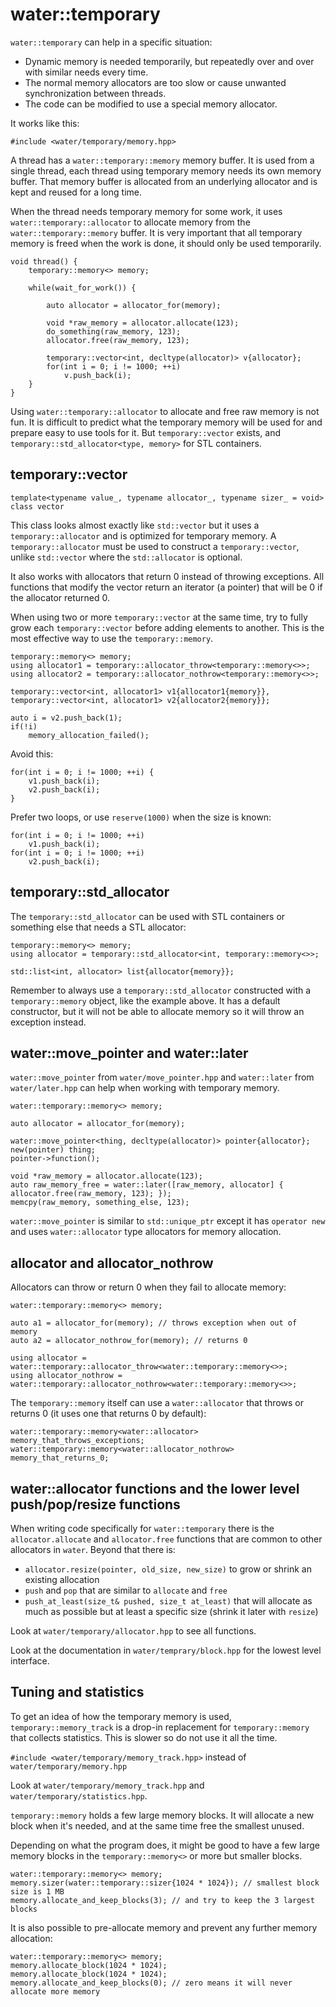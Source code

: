 # water::temporary

`water::temporary` can help in a specific situation:

- Dynamic memory is needed temporarily, but repeatedly over and over with similar needs every time.
- The normal memory allocators are too slow or cause unwanted synchronization between threads.
- The code can be modified to use a special memory allocator.

It works like this:

`#include <water/temporary/memory.hpp>`

A thread has a `water::temporary::memory` memory buffer. It is used from a single thread, each
thread using temporary memory needs its own memory buffer. That memory buffer is allocated from an
underlying allocator and is kept and reused for a long time.

When the thread needs temporary memory for some work, it uses `water::temporary::allocator` to
allocate memory from the `water::temporary::memory` buffer. It is very important that all temporary
memory is freed when the work is done, it should only be used temporarily.

    void thread() {
        temporary::memory<> memory;
        
        while(wait_for_work()) {
        
            auto allocator = allocator_for(memory);
            
            void *raw_memory = allocator.allocate(123);
            do_something(raw_memory, 123);
            allocator.free(raw_memory, 123);
            
            temporary::vector<int, decltype(allocator)> v{allocator};
            for(int i = 0; i != 1000; ++i)
                v.push_back(i);
        }
    }

Using `water::temporary::allocator` to allocate and free raw memory is not fun. It is difficult to
predict what the temporary memory will be used for and prepare easy to use tools for it. But
`temporary::vector` exists, and `temporary::std_allocator<type, memory>` for STL containers.



## temporary::vector

    template<typename value_, typename allocator_, typename sizer_ = void>
    class vector

This class looks almost exactly like `std::vector` but it uses a `temporary::allocator` and is
optimized for temporary memory. A `temporary::allocator` must be used to construct a
`temporary::vector`, unlike `std::vector` where the `std::allocator` is optional.

It also works with allocators that return 0 instead of throwing exceptions. All functions that
modify the vector return an iterator (a pointer) that will be 0 if the allocator returned 0.    

When using two or more `temporary::vector` at the same time, try to fully grow each
`temporary::vector` before adding elements to another. This is the most effective way to use the
`temporary::memory`.

    temporary::memory<> memory;
    using allocator1 = temporary::allocator_throw<temporary::memory<>>;
    using allocator2 = temporary::allocator_nothrow<temporary::memory<>>;
    
    temporary::vector<int, allocator1> v1{allocator1{memory}},
    temporary::vector<int, allocator1> v2{allocator2{memory}};
    
    auto i = v2.push_back(1);
    if(!i)
        memory_allocation_failed();
    
Avoid this:

    for(int i = 0; i != 1000; ++i) {
        v1.push_back(i);
        v2.push_back(i);
    }
    
Prefer two loops, or use `reserve(1000)` when the size is known:

    for(int i = 0; i != 1000; ++i)
        v1.push_back(i);
    for(int i = 0; i != 1000; ++i)
        v2.push_back(i);



## temporary::std_allocator

The `temporary::std_allocator` can be used with STL containers or something else that needs a STL
allocator: 

    temporary::memory<> memory;
    using allocator = temporary::std_allocator<int, temporary::memory<>>;
    
    std::list<int, allocator> list{allocator{memory}};

Remember to always use a `temporary::std_allocator` constructed with a `temporary::memory` object,
like the example above. It has a default constructor, but it will not be able to allocate memory
so it will throw an exception instead.



## water::move_pointer and water::later

`water::move_pointer` from `water/move_pointer.hpp` and `water::later` from `water/later.hpp` can
help when working with temporary memory.

    water::temporary::memory<> memory;
    
    auto allocator = allocator_for(memory);

    water::move_pointer<thing, decltype(allocator)> pointer{allocator};
    new(pointer) thing;
    pointer->function();
    
    void *raw_memory = allocator.allocate(123);
    auto raw_memory_free = water::later([raw_memory, allocator] { allocator.free(raw_memory, 123); });
    memcpy(raw_memory, something_else, 123);

`water::move_pointer` is similar to `std::unique_ptr` except it has `operator new` and uses
`water::allocator` type allocators for memory allocation.



## allocator and allocator_nothrow

Allocators can throw or return 0 when they fail to allocate memory:

    water::temporary::memory<> memory;
    
    auto a1 = allocator_for(memory); // throws exception when out of memory
    auto a2 = allocator_nothrow_for(memory); // returns 0
    
    using allocator = water::temporary::allocator_throw<water::temporary::memory<>>;
    using allocator_nothrow = water::temporary::allocator_nothrow<water::temporary::memory<>>;

The `temporary::memory` itself can use a `water::allocator` that throws or returns 0 (it uses one
that returns 0 by default):

    water::temporary::memory<water::allocator> memory_that_throws_exceptions;
    water::temporary::memory<water::allocator_nothrow> memory_that_returns_0;



## water::allocator functions and the lower level push/pop/resize functions

When writing code specifically for `water::temporary` there is the `allocator.allocate` and
`allocator.free` functions that are common to other allocators in `water`. Beyond that there is:

- `allocator.resize(pointer, old_size, new_size)` to grow or shrink an existing allocation
- `push` and `pop` that are similar to `allocate` and `free`
- `push_at_least(size_t& pushed, size_t at_least)` that will allocate as much as possible but at
  least a specific size (shrink it later with `resize`)

Look at `water/temporary/allocator.hpp` to see all functions.

Look at the documentation in `water/temprary/block.hpp` for the lowest level interface.



## Tuning and statistics

To get an idea of how the temporary memory is used, `temporary::memory_track` is a drop-in
replacement for `temporary::memory` that collects statistics. This is slower so do not use it all
the time.

`#include <water/temporary/memory_track.hpp>` instead of `water/temporary/memory.hpp`

Look at `water/temporary/memory_track.hpp` and `water/temporary/statistics.hpp`.

`temporary::memory` holds a few large memory blocks. It will allocate a new block when it's needed,
and at the same time free the smallest unused.

Depending on what the program does, it might be good to have a few large memory blocks in the
`temporary::memory<>` or more but smaller blocks.

    water::temporary::memory<> memory;
    memory.sizer(water::temporary::sizer{1024 * 1024}); // smallest block size is 1 MB
    memory.allocate_and_keep_blocks(3); // and try to keep the 3 largest blocks

It is also possible to pre-allocate memory and prevent any further memory allocation:

    water::temporary::memory<> memory;
    memory.allocate_block(1024 * 1024);
    memory.allocate_block(1024 * 1024);
    memory.allocate_and_keep_blocks(0); // zero means it will never allocate more memory
    
